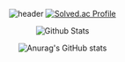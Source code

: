 <div align='center'>

![header](https://capsule-render.vercel.app/api?type=waving&color=auto&height=165&section=header&text=DongJun%20Kim&fontSize=80&fontAlign=60)
[![Solved.ac Profile](http://mazassumnida.wtf/api/v2/generate_badge?boj=rlaehdwns99)](https://solved.ac/rlaehdwns99/)
  
![Github Stats](https://github-readme-streak-stats.herokuapp.com/?user=Kim-Dong-Jun99&theme=radical&hide_border=true&fire=red&sideNums=red)

![Anurag's GitHub stats](https://github-readme-stats.vercel.app/api?username=kim-dong-jun99&show_icons=true&theme=apprentice&count_private=true)
</div>

<!-- <a href=#><img src="contributions.svg"></a> -->

